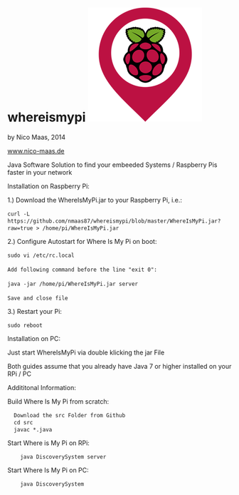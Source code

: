 whereismypi	![alt text](https://raw.githubusercontent.com/nmaas87/whereismypi/master/src/wmp.png "Where Is My Pi Logo") 
===========
by Nico Maas, 2014

www.nico-maas.de


Java Software Solution to find your embeeded Systems / Raspberry Pis faster in your network



Installation on Raspberry Pi:

1.) Download the WhereIsMyPi.jar to your Raspberry Pi, i.e.:

    curl -L https://github.com/nmaas87/whereismypi/blob/master/WhereIsMyPi.jar?raw=true > /home/pi/WhereIsMyPi.jar
    
    
2.) Configure Autostart for Where Is My Pi on boot:

    sudo vi /etc/rc.local
    
    Add following command before the line "exit 0":
    
    java -jar /home/pi/WhereIsMyPi.jar server

    Save and close file


3.) Restart your Pi:

    sudo reboot
    

Installation on PC:

Just start WhereIsMyPi via double klicking the jar File



Both guides assume that you already have Java 7 or higher installed on your RPi / PC






Addititonal Information:

Build Where Is My Pi from scratch:

	  Download the src Folder from Github
	  cd src
	  javac *.java


Start Where is My Pi on RPi:

		
		java DiscoverySystem server




Start Where Is My Pi on PC:


		java DiscoverySystem


